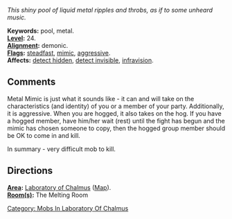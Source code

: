 *This shiny pool of liquid metal ripples and throbs, as if to some
unheard music.*

**Keywords:** pool, metal.  
**[Level](Level.md "wikilink"):** 24.  
**[Alignment](Alignment.md "wikilink"):** demonic.  
**[Flags](:Category:_Mob_Types.md "wikilink"):**
[steadfast](Sentinel_Mobs.md "wikilink"),
[mimic](Shapeshifting_Mobs.md "wikilink"), [
aggressive](Aggressive.md "wikilink").  
**Affects:** [detect hidden](Detect_Hidden.md "wikilink"), [detect
invisible](Detect_Invis.md "wikilink"),
[infravision](Infravision.md "wikilink").  

## Comments

Metal Mimic is just what it sounds like - it can and will take on the
characteristics (and identity) of you or a member of your party.
Additionally, it is aggressive. When you are hogged, it also takes on
the hog. If you have a hogged member, have him/her wait (rest) until the
fight has begun and the mimic has chosen someone to copy, then the
hogged group member should be OK to come in and kill.

In summary - very difficult mob to kill.

## Directions

**[Area](:Category:_Areas.md "wikilink"):** [Laboratory of
Chalmus](:Category:_Laboratory_Of_Chalmus.md "wikilink")
([Map](Laboratory_Of_Chalmus_Map.md "wikilink")).  
**[Room(s)](:Category:_Rooms.md "wikilink"):** The Melting Room

[Category: Mobs In Laboratory Of
Chalmus](Category:_Mobs_In_Laboratory_Of_Chalmus "wikilink")
